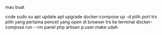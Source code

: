 mau buat

code
sudo su
apt update
apt upgrade
docker-compose up -d
pilih  port trs pilih yang pertama pencet yang open di browser
trs
ke terminal
docker-compose run --rm panel php artisan p:user:make
udah
